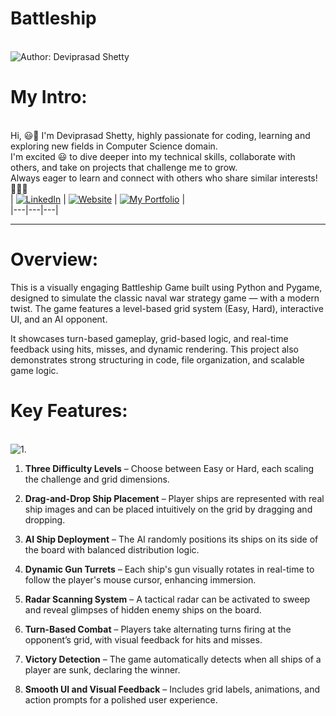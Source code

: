# Battleship

<br> ![Author: Deviprasad Shetty](https://img.shields.io/badge/Author-💫_Deviprasad%20Shetty-000000?style=for-the-badge&labelColor=white)
<br> 


# My Intro:
<br> Hi, 😃👋 I'm Deviprasad Shetty, highly passionate for coding, learning and exploring new fields in Computer Science domain. 
<br> I'm excited 😃 to dive deeper into my technical skills, collaborate with others, and take on projects that challenge me to grow. 
<br> Always eager to learn and connect with others who share similar interests! 🤗🧑‍💻
<br> 
| [![LinkedIn](https://img.shields.io/badge/LinkedIn-%230077B5?style=for-the-badge&logo=LinkedIn&logoColor=white)](https://linkedin.com/in/deviprasad-shetty-4bba49313) | [![Website](https://img.shields.io/badge/Website-indigo?style=for-the-badge&logo=About.me&logoColor=white)](https://yourwebsite.com/) | [![My Portfolio](https://img.shields.io/badge/My_Portfolio-000?style=for-the-badge&logo=GitHub&logoColor=white)](https://github.com/DeviprasadShetty9833/My_Portfolio)  |                      
|---|---|---|
<br> 

---

# Overview:

This is a visually engaging Battleship Game built using Python and Pygame, designed to simulate the classic naval war strategy game — with a modern twist. The game features a level-based grid system (Easy, Hard), interactive UI, and an AI opponent.

It showcases turn-based gameplay, grid-based logic, and real-time feedback using hits, misses, and dynamic rendering. This project also demonstrates strong structuring in code, file organization, and scalable game logic.

# Key Features:

<br> ![1.](https://img.shields.io/badge/1.-Three_Difficulty_Levels-34A853?style=for-the-badge&labelColor=white)
1. **Three Difficulty Levels** – Choose between Easy or Hard, each scaling the challenge and grid dimensions.

2. **Drag-and-Drop Ship Placement** – Player ships are represented with real ship images and can be placed intuitively on the grid by dragging and dropping.

3. **AI Ship Deployment** – The AI randomly positions its ships on its side of the board with balanced distribution logic.

4. **Dynamic Gun Turrets** – Each ship's gun visually rotates in real-time to follow the player's mouse cursor, enhancing immersion.

5. **Radar Scanning System** – A tactical radar can be activated to sweep and reveal glimpses of hidden enemy ships on the board.

6. **Turn-Based Combat** – Players take alternating turns firing at the opponent’s grid, with visual feedback for hits and misses.

7. **Victory Detection** – The game automatically detects when all ships of a player are sunk, declaring the winner.

8. **Smooth UI and Visual Feedback** – Includes grid labels, animations, and action prompts for a polished user experience.
